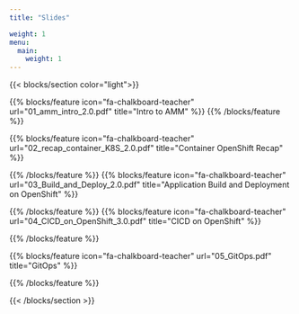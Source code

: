 ```yaml
---
title: "Slides"

weight: 1
menu:
  main:
    weight: 1
---
```


{{< blocks/section color="light">}}

{{% blocks/feature icon="fa-chalkboard-teacher" url="01_amm_intro_2.0.pdf" title="Intro to AMM" %}}
{{% /blocks/feature %}}

{{% blocks/feature icon="fa-chalkboard-teacher" url="02_recap_container_K8S_2.0.pdf" title="Container OpenShift Recap" %}}

{{% /blocks/feature %}}
{{% blocks/feature icon="fa-chalkboard-teacher" url="03_Build_and_Deploy_2.0.pdf" title="Application Build and Deployment on OpenShift" %}}

{{% /blocks/feature %}}
{{% blocks/feature icon="fa-chalkboard-teacher" url="04_CICD_on_OpenShift_3.0.pdf" title="CICD on OpenShift" %}}

{{% /blocks/feature %}}

{{% blocks/feature icon="fa-chalkboard-teacher" url="05_GitOps.pdf" title="GitOps" %}}

{{% /blocks/feature %}}


{{< /blocks/section >}}

